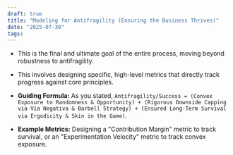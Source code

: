 ```yaml
---
draft: true
title: "Modeling for Antifragility (Ensuring the Business Thrives)"
date: "2025-07-30"
tags: 
---
```

- This is the final and ultimate goal of the entire process, moving beyond robustness to antifragility.
    
- This involves designing specific, high-level metrics that directly track progress against core principles.
    
- **Guiding Formula:** As you stated, `Antifragility/Success = (Convex Exposure to Randomness & Opportunity) + (Rigorous Downside Capping via Via Negativa & Barbell Strategy) + (Ensured Long-Term Survival via Ergodicity & Skin in the Game)`.
    
- **Example Metrics:** Designing a "Contribution Margin" metric to track survival, or an "Experimentation Velocity" metric to track convex exposure.